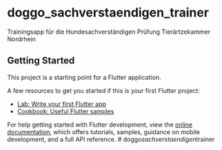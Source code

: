 # doggo_sachverstaendigen_trainer

Trainingsapp für die Hundesachverständigen Prüfung Tierärtzekammer Nordrhein

## Getting Started

This project is a starting point for a Flutter application.

A few resources to get you started if this is your first Flutter project:

- [Lab: Write your first Flutter app](https://docs.flutter.dev/get-started/codelab)
- [Cookbook: Useful Flutter samples](https://docs.flutter.dev/cookbook)

For help getting started with Flutter development, view the
[online documentation](https://docs.flutter.dev/), which offers tutorials,
samples, guidance on mobile development, and a full API reference.
#   d o g g o _ s a c h v e r s t a e n d i g e n _ t r a i n e r  
 